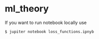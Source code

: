 # ml_theory
If you want to run notebook locally use
```
$ jupiter notebook loss_functions.ipnyb
```
